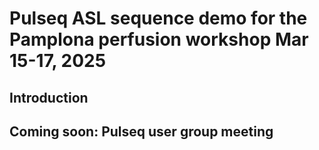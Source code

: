 # Pulseq ASL sequence demo for the Pamplona perfusion workshop Mar 15-17, 2025

## Introduction


## Coming soon: Pulseq user group meeting



